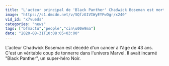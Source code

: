 ```yaml
---
title: "L'acteur principal de 'Black Panther' Chadwick Boseman est mort"
image: "https://s1.dmcdn.net/v/SQfzG1VIWyEYFwDgr/x240"
vid_id: "x7vueds"
categories: "news"
tags: ["bfmactu","people","cin\u00e9ma"]
date: "2020-08-31T10:08:05+03:00"
---
```

L'acteur Chadwick Boseman est décédé d'un cancer à l'âge de 43 ans. C'est un véritable coup de tonnerre dans l'univers Marvel. Il avait incarné &quot;Black Panther&quot;, un super-héro Noir.
